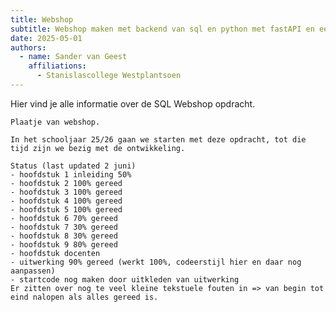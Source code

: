 ```yaml
---
title: Webshop
subtitle: Webshop maken met backend van sql en python met fastAPI en een frontend van html, css en javascript
date: 2025-05-01
authors:
  - name: Sander van Geest
    affiliations:
      - Stanislascollege Westplantsoen
---
```


Hier vind je alle informatie over de SQL Webshop opdracht.

```{figure} cover.png
Plaatje van webshop.
```

```{warning} Work in progress
In het schooljaar 25/26 gaan we starten met deze opdracht, tot die tijd zijn we bezig met de ontwikkeling. 

Status (last updated 2 juni)
- hoofdstuk 1 inleiding 50%
- hoofdstuk 2 100% gereed
- hoofdstuk 3 100% gereed
- hoofdstuk 4 100% gereed
- hoofdstuk 5 100% gereed
- hoofdstuk 6 70% gereed
- hoofdstuk 7 30% gereed
- hoofdstuk 8 30% gereed
- hoofdstuk 9 80% gereed
- hoofdstuk docenten
- uitwerking 90% gereed (werkt 100%, codeerstijl hier en daar nog aanpassen)
- startcode nog maken door uitkleden van uitwerking
Er zitten over nog te veel kleine tekstuele fouten in => van begin tot eind nalopen als alles gereed is.
```

